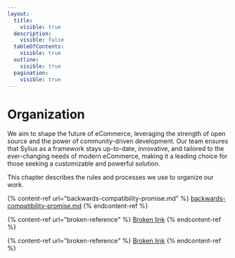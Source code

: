 ```yaml
---
layout:
  title:
    visible: true
  description:
    visible: false
  tableOfContents:
    visible: true
  outline:
    visible: true
  pagination:
    visible: true
---
```


# Organization

We aim to shape the future of eCommerce, leveraging the strength of open source and the power of community-driven development. Our team ensures that Sylius as a framework stays up-to-date, innovative, and tailored to the ever-changing needs of modern eCommerce, making it a leading choice for those seeking a customizable and powerful solution.

This chapter describes the rules and processes we use to organize our work.

{% content-ref url="backwards-compatibility-promise.md" %}
[backwards-compatibility-promise.md](backwards-compatibility-promise.md)
{% endcontent-ref %}

{% content-ref url="broken-reference" %}
[Broken link](broken-reference)
{% endcontent-ref %}

{% content-ref url="broken-reference" %}
[Broken link](broken-reference)
{% endcontent-ref %}
